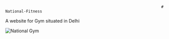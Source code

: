                                                                         # National-Fitness

A website for Gym situated in Delhi


![National Gym](https://user-images.githubusercontent.com/74603491/234911349-0b943c19-9b84-4445-9907-23bf1b5f652a.png)
